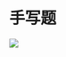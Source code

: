 # 手写题

<image src="https://p9-juejin.byteimg.com/tos-cn-i-k3u1fbpfcp/349e09b6e3b74fe78d106fc561e45f92~tplv-k3u1fbpfcp-zoom-in-crop-mark:4536:0:0:0.awebp"></image>
